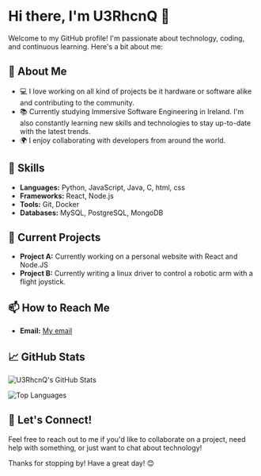 # Hi there, I'm U3RhcnQ 👋

Welcome to my GitHub profile! I'm passionate about technology, coding, and continuous learning. Here's a bit about me:

## 🌟 About Me

- 💻 I love working on all kind of projects be it hardware or software alike and contributing to the community.
- 📚 Currently studying Immersive Software Engineering in Ireland. I'm also constantly learning new skills and technologies to stay up-to-date with the latest trends.
- 🌍 I enjoy collaborating with developers from around the world.

## 🚀 Skills

- **Languages:** Python, JavaScript, Java, C, html, css 
- **Frameworks:** React, Node.js
- **Tools:** Git, Docker
- **Databases:** MySQL, PostgreSQL, MongoDB

## 🔭 Current Projects

- **Project A:** Currently working on a personal website with React and Node.JS
- **Project B:** Currently writing a linux driver to control a robotic arm with a flight joystick.

## 📫 How to Reach Me

- **Email:** [My email](u3rhcnq@gmail.com)
<!-- - **LinkedIn:** [linkedin.com/in/username](https://linkedin.com/in/username) -->

## 📈 GitHub Stats

![U3RhcnQ's GitHub Stats](https://github-readme-stats.vercel.app/api?username=U3RhcnQ&show_icons=true&theme=radical)

![Top Languages](https://github-readme-stats.vercel.app/api/top-langs/?username=U3RhcnQ&layout=compact&theme=radical)

## 💬 Let's Connect!

Feel free to reach out to me if you'd like to collaborate on a project, need help with something, or just want to chat about technology!

Thanks for stopping by! Have a great day! 😊
